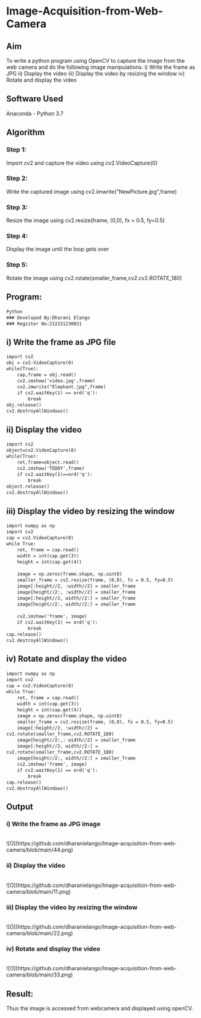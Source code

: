 # Image-Acquisition-from-Web-Camera
## Aim

 
To write a python program using OpenCV to capture the image from the web camera and do the following image manipulations.
i) Write the frame as JPG 
ii) Display the video 
iii) Display the video by resizing the window
iv) Rotate and display the video

## Software Used
Anaconda - Python 3.7
## Algorithm
### Step 1:
Import cv2 and capture the video using cv2.VideoCapture(0)

### Step 2:
Write the captured image using cv2.imwrite("NewPicture.jpg",frame)

### Step 3:
Resize the image using cv2.resize(frame, (0,0), fx = 0.5, fy=0.5)

### Step 4:
Display the image until the loop gets over

### Step 5:
Rotate the image using cv2.rotate(smaller_frame,cv2.cv2.ROTATE_180)

## Program:
``` 
Python
### Developed By:Dharani Elango
### Register No:212221230021
```
## i) Write the frame as JPG file

```
import cv2
obj = cv2.VideoCapture(0)
while(True):
    cap,frame = obj.read()
    cv2.imshow('video.jpg',frame)
    cv2.imwrite("Elephant.jpg",frame)
    if cv2.waitKey(1) == ord('q'):
        break
obj.release()
cv2.destroyAllWindows()
```


## ii) Display the video
```
import cv2
object=cv2.VideoCapture(0)
while(True):
    ret,frame=object.read()
    cv2.imshow('TEDDY',frame)
    if cv2.waitKey(1)==ord('q'):
        break
object.release()
cv2.destroyAllWindows()
```



## iii) Display the video by resizing the window

```
import numpy as np
import cv2
cap = cv2.VideoCapture(0)
while True:
    ret, frame = cap.read()
    width = int(cap.get(3))
    height = int(cap.get(4))
    
    image = np.zeros(frame.shape, np.uint8)
    smaller_frame = cv2.resize(frame, (0,0), fx = 0.5, fy=0.5)
    image[:height//2, :width//2] = smaller_frame
    image[height//2:, :width//2] = smaller_frame
    image[:height//2, width//2:] = smaller_frame
    image[height//2:, width//2:] = smaller_frame

    cv2.imshow('frame', image)
    if cv2.waitKey(1) == ord('q'):
        break
cap.release()
cv2.destroyAllWindows()
```



## iv) Rotate and display the video
```
import numpy as np
import cv2
cap = cv2.VideoCapture(0)
while True:
    ret, frame = cap.read()
    width = int(cap.get(3))
    height = int(cap.get(4))
    image = np.zeros(frame.shape, np.uint8)
    smaller_frame = cv2.resize(frame, (0,0), fx = 0.5, fy=0.5)
    image[:height//2, :width//2] = cv2.rotate(smaller_frame,cv2.ROTATE_180)
    image[height//2:,: width//2] = smaller_frame
    image[:height//2, width//2:] = cv2.rotate(smaller_frame,cv2.ROTATE_180)
    image[height//2:, width//2:] = smaller_frame
    cv2.imshow('frame', image)
    if cv2.waitKey(1) == ord('q'):
        break
cap.release()
cv2.destroyAllWindows()
```
## Output

### i) Write the frame as JPG image
</br>
![O](https://github.com/dharanielango/Image-acquisition-from-web-camera/blob/main/44.png)
</br>


### ii) Display the video
</br>
![O](https://github.com/dharanielango/Image-acquisition-from-web-camera/blob/main/11.png)
</br>


### iii) Display the video by resizing the window
</br>
![O](https://github.com/dharanielango/Image-acquisition-from-web-camera/blob/main/22.png)
</br>



### iv) Rotate and display the video
</br>
![O](https://github.com/dharanielango/Image-acquisition-from-web-camera/blob/main/33.png)
</br>





## Result:
Thus the image is accessed from webcamera and displayed using openCV.
